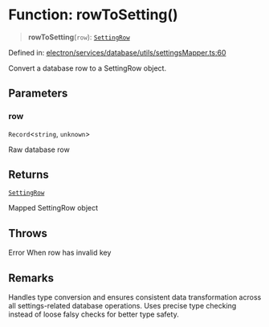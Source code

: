 # Function: rowToSetting()

> **rowToSetting**(`row`): [`SettingRow`](../interfaces/SettingRow.md)

Defined in: [electron/services/database/utils/settingsMapper.ts:60](https://github.com/Nick2bad4u/Uptime-Watcher/blob/3cce0c3b352c8390536ca3c7399ece50a05faf18/electron/services/database/utils/settingsMapper.ts#L60)

Convert a database row to a SettingRow object.

## Parameters

### row

`Record`\<`string`, `unknown`\>

Raw database row

## Returns

[`SettingRow`](../interfaces/SettingRow.md)

Mapped SettingRow object

## Throws

Error When row has invalid key

## Remarks

Handles type conversion and ensures consistent data transformation
across all settings-related database operations. Uses precise type checking
instead of loose falsy checks for better type safety.
